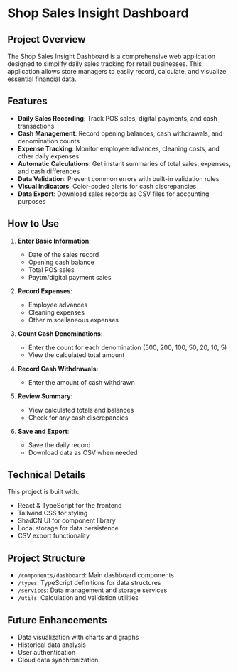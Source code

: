 # Shop Sales Insight Dashboard

## Project Overview

The Shop Sales Insight Dashboard is a comprehensive web application designed to simplify daily sales tracking for retail businesses. This application allows store managers to easily record, calculate, and visualize essential financial data.

## Features

- **Daily Sales Recording**: Track POS sales, digital payments, and cash transactions
- **Cash Management**: Record opening balances, cash withdrawals, and denomination counts
- **Expense Tracking**: Monitor employee advances, cleaning costs, and other daily expenses
- **Automatic Calculations**: Get instant summaries of total sales, expenses, and cash differences
- **Data Validation**: Prevent common errors with built-in validation rules
- **Visual Indicators**: Color-coded alerts for cash discrepancies
- **Data Export**: Download sales records as CSV files for accounting purposes

## How to Use

1. **Enter Basic Information**:
   - Date of the sales record
   - Opening cash balance
   - Total POS sales
   - Paytm/digital payment sales

2. **Record Expenses**:
   - Employee advances
   - Cleaning expenses
   - Other miscellaneous expenses

3. **Count Cash Denominations**:
   - Enter the count for each denomination (500, 200, 100, 50, 20, 10, 5)
   - View the calculated total amount

4. **Record Cash Withdrawals**:
   - Enter the amount of cash withdrawn

5. **Review Summary**:
   - View calculated totals and balances
   - Check for any cash discrepancies

6. **Save and Export**:
   - Save the daily record
   - Download data as CSV when needed

## Technical Details

This project is built with:
- React & TypeScript for the frontend
- Tailwind CSS for styling
- ShadCN UI for component library
- Local storage for data persistence
- CSV export functionality

## Project Structure

- `/components/dashboard`: Main dashboard components
- `/types`: TypeScript definitions for data structures
- `/services`: Data management and storage services
- `/utils`: Calculation and validation utilities

## Future Enhancements

- Data visualization with charts and graphs
- Historical data analysis
- User authentication
- Cloud data synchronization
